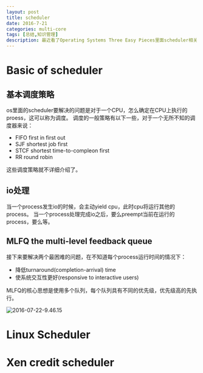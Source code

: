 ```yaml
---
layout: post
title: scheduler
date: 2016-7-21
categories: multi-core
tags: [总结,知识管理]
description: 最近看了Operating Systems Three Easy Pieces里面scheduler相关的部分，特此总结。
---
```


# Basic of scheduler

## 基本调度策略

os里面的scheduler要解决的问题是对于一个CPU，怎么确定在CPU上执行的proess，这可以称为调度。
调度的一般策略有以下一些，对于一个无所不知的调度器来说：

- FIFO first in first out
- SJF shortest job first
- STCF shortest time-to-compleon first
- RR round robin

这些调度策略就不详细介绍了。

## io处理

当一个process发生io的时候，会主动yield cpu，此时cpu将运行其他的process。
当一个process处理完成io之后，要么preempt当前在运行的process，要么等。

## MLFQ the multi-level feedback queue

接下来要解决两个最困难的问题，在不知道每个process运行时间的情况下：

- 降低turnaround(completion-arrival) time
- 使系统交互性更好(responsive to interactive users)

MLFQ的核心思想是使用多个队列，每个队列具有不同的优先级，优先级高的先执行。

 ![2016-07-22-9.46.15](https://i.imgsafe.org/17cff68421.png)



# Linux Scheduler

# Xen credit scheduler













